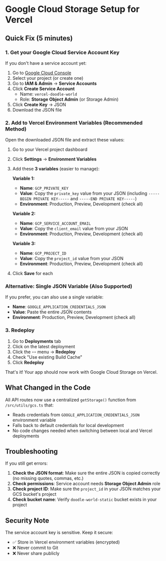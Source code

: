 # Google Cloud Storage Setup for Vercel

## Quick Fix (5 minutes)

### 1. Get your Google Cloud Service Account Key

If you don't have a service account yet:
1. Go to [Google Cloud Console](https://console.cloud.google.com/)
2. Select your project (or create one)
3. Go to **IAM & Admin** → **Service Accounts**
4. Click **Create Service Account**
   - Name: `vercel-doodle-world`
   - Role: **Storage Object Admin** (or Storage Admin)
5. Click **Create Key** → JSON
6. Download the JSON file

### 2. Add to Vercel Environment Variables (Recommended Method)

Open the downloaded JSON file and extract these values:

1. Go to your Vercel project dashboard
2. Click **Settings** → **Environment Variables**
3. Add these **3 variables** (easier to manage):
   
   **Variable 1:**
   - **Name**: `GCP_PRIVATE_KEY`
   - **Value**: Copy the `private_key` value from your JSON (including `-----BEGIN PRIVATE KEY-----` and `-----END PRIVATE KEY-----`)
   - **Environment**: Production, Preview, Development (check all)
   
   **Variable 2:**
   - **Name**: `GCP_SERVICE_ACCOUNT_EMAIL`
   - **Value**: Copy the `client_email` value from your JSON
   - **Environment**: Production, Preview, Development (check all)
   
   **Variable 3:**
   - **Name**: `GCP_PROJECT_ID`
   - **Value**: Copy the `project_id` value from your JSON
   - **Environment**: Production, Preview, Development (check all)

4. Click **Save** for each

### Alternative: Single JSON Variable (Also Supported)

If you prefer, you can also use a single variable:
   - **Name**: `GOOGLE_APPLICATION_CREDENTIALS_JSON`
   - **Value**: Paste the entire JSON contents
   - **Environment**: Production, Preview, Development (check all)

### 3. Redeploy

1. Go to **Deployments** tab
2. Click on the latest deployment
3. Click the **⋯** menu → **Redeploy**
4. Check "Use existing Build Cache"
5. Click **Redeploy**

That's it! Your app should now work with Google Cloud Storage on Vercel.

## What Changed in the Code

All API routes now use a centralized `getStorage()` function from `/src/utils/gcs.ts` that:
- Reads credentials from `GOOGLE_APPLICATION_CREDENTIALS_JSON` environment variable
- Falls back to default credentials for local development
- No code changes needed when switching between local and Vercel deployments

## Troubleshooting

If you still get errors:

1. **Check the JSON format**: Make sure the entire JSON is copied correctly (no missing quotes, commas, etc.)
2. **Check permissions**: Service account needs **Storage Object Admin** role
3. **Check project ID**: Make sure the `project_id` in your JSON matches your GCS bucket's project
4. **Check bucket name**: Verify `doodle-world-static` bucket exists in your project

## Security Note

The service account key is sensitive. Keep it secure:
- ✅ Store in Vercel environment variables (encrypted)
- ❌ Never commit to Git
- ❌ Never share publicly

